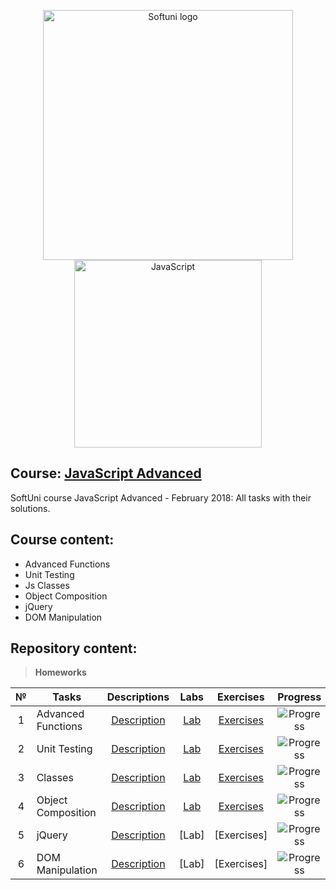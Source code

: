 <p align="center">
	<a href="https://softuni.bg/"><img src="https://www.jobs.bg/assets/logo/2017-09-01/b_6e048c01c340d967f2a6e540e9825d46.png" alt="Softuni logo" width="400" align="center"></a>
	<a href="https://www.javascript.com/"><img src="https://upload.wikimedia.org/wikipedia/commons/thumb/9/99/Unofficial_JavaScript_logo_2.svg/512px-Unofficial_JavaScript_logo_2.svg.png" alt="JavaScript" width="300" align="center"></a>
<p>

## Course: [JavaScript Advanced](https://softuni.bg/trainings/2248/js-advanced-february-2019)
SoftUni course JavaScript Advanced - February 2018: All tasks with their solutions.

## Course content:
- Advanced Functions
- Unit Testing
- Js Classes
- Object Composition
- jQuery
- DOM Manipulation

## Repository content:

> **Homeworks**

№   |Tasks							|Descriptions																							| Labs																										| Exercises																													|Progress																													
:--:|-------------------------------|:-----------------------------------------------------------------------------------------------------:|:---------------------------------------------------------------------------------------------------------:|:-------------------------------------------------------------------------------------------------------------------------:|:-------------:
1	|Advanced Functions				|[Description](https://github.com/dobroslav-atanasov/JavaScript-Advanced/tree/master/Resources)			|[Lab](https://github.com/dobroslav-atanasov/JavaScript-Advanced/tree/master/01.AdvancedFunctions-Lab)		|[Exercises](https://github.com/dobroslav-atanasov/JavaScript-Advanced/tree/master/02.AdvancedFunctions-Exercises)			|![Progress](http://progressed.io/bar/100?title=completed)
2	|Unit Testing					|[Description](https://github.com/dobroslav-atanasov/JavaScript-Advanced/tree/master/Resources)			|[Lab](https://github.com/dobroslav-atanasov/JavaScript-Advanced/tree/master/03.UnitTesting-Lab)			|[Exercises](https://github.com/dobroslav-atanasov/JavaScript-Advanced/tree/master/04.UnitTesting-Exercises)				|![Progress](http://progressed.io/bar/100?title=completed)
3	|Classes						|[Description](https://github.com/dobroslav-atanasov/JavaScript-Advanced/tree/master/Resources)			|[Lab](https://github.com/dobroslav-atanasov/JavaScript-Advanced/tree/master/05.Classes-Lab)				|[Exercises](https://github.com/dobroslav-atanasov/JavaScript-Advanced/tree/master/06.Classes-Exercises)					|![Progress](http://progressed.io/bar/95)
4	|Object Composition				|[Description](https://github.com/dobroslav-atanasov/JavaScript-Advanced/tree/master/Resources)			|[Lab](https://github.com/dobroslav-atanasov/JavaScript-Advanced/tree/master/07.ObjectComposition-Lab)		|[Exercises](https://github.com/dobroslav-atanasov/JavaScript-Advanced/tree/master/08.ObjectComposition-Exercises)			|![Progress](http://progressed.io/bar/50)
5	|jQuery							|[Description](https://github.com/dobroslav-atanasov/JavaScript-Advanced/tree/master/Resources)			|[Lab]					|[Exercises]			|![Progress](http://progressed.io/bar/0)
6	|DOM Manipulation				|[Description](https://github.com/dobroslav-atanasov/JavaScript-Advanced/tree/master/Resources)			|[Lab]					|[Exercises]			|![Progress](http://progressed.io/bar/0)